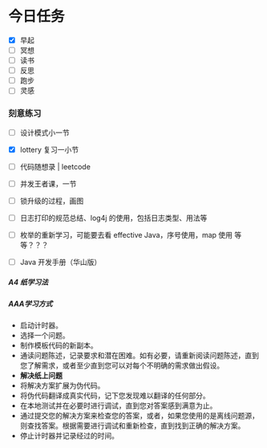 # 今日任务

- [x] 早起
- [ ] 冥想
- [ ] 读书
- [ ] 反思
- [ ] 跑步
- [ ] 灵感

### 刻意练习

- [ ] 设计模式小一节
- [x] lottery 复习一小节
- [ ] 代码随想录 | leetcode
- [ ] 并发王者课，一节
- [ ] 锁升级的过程，画图
- [ ] 日志打印的规范总结、log4j 的使用，包括日志类型、用法等
- [ ] 枚举的重新学习，可能要去看 effective Java，序号使用，map 使用 等等？？？
- [ ] Java 开发手册（华山版）



##### A4 纸学习法

##### AAA学习方式

- 启动计时器。
- 选择一个问题。
- 制作模板代码的新副本。
- 通读问题陈述，记录要求和潜在困难。如有必要，请重新阅读问题陈述，直到您了解需求，或者至少直到您可以对每个不明确的需求做出假设。
- **解决纸上问题**
- 将解决方案扩展为伪代码。
- 将伪代码翻译成真实代码，记下您发现难以翻译的任何部分。
- 在本地测试并在必要时进行调试，直到您对答案感到满意为止。
- 通过提交您的解决方案来检查您的答案，或者，如果您使用的是离线问题源，则查找答案。根据需要进行调试和重新检查，直到找到正确的解决方案。
- 停止计时器并记录经过的时间。

